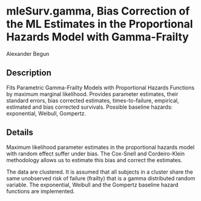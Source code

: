 # mleSurv.gamma, Bias Correction of the ML Estimates in the Proportional Hazards Model with Gamma-Frailty 
Alexander Begun
## Description
Fits Parametric Gamma-Frailty Models with Proportional Hazards Functions by maximum marginal likelihood.
Provides parameter estimates, their standard errors, bias corrected estimates, times-to-failure, empirical, estimated and bias corrected survivals. 
Possible baseline hazards: exponential, Weibull, Gompertz.
## Details
Maximum likelihood parameter estimates in the proportional hazards model with random effect suffer under bias. The Cox-Snell and Cordeiro-Klein methodology 
allows us to estimate this bias and correct the estimates.

The data are clustered. It is assumed that all subjects in a cluster share the same unobserved risk of failure (frailty) that is 
a gamma distributed random variable. The exponential, Weibull and the Gompertz baseline hazard functions are implemented.
